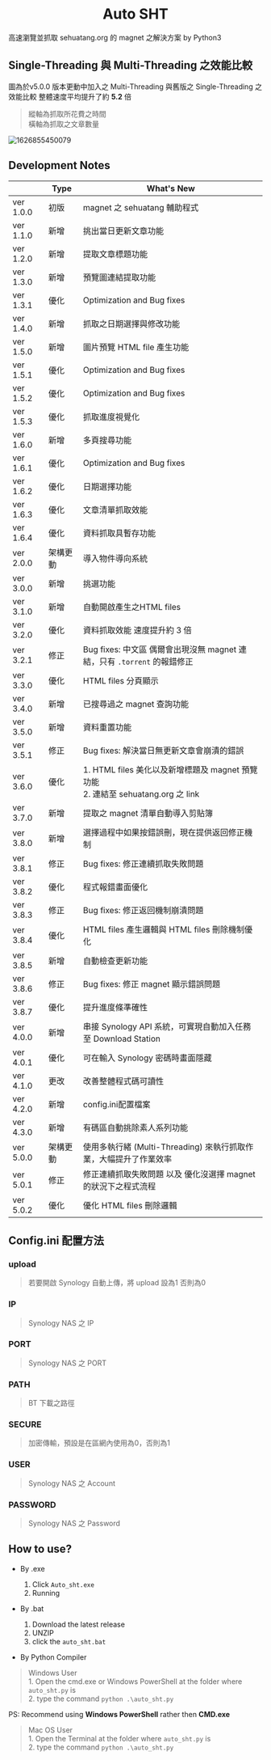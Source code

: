 <h1 align="center">Auto SHT</h1>

高速瀏覽並抓取 sehuatang.org 的 magnet 之解決方案 by Python3<br>
## Single-Threading 與 Multi-Threading 之效能比較
圖為於v5.0.0 版本更動中加入之 Multi-Threading 與舊版之 Single-Threading 之效能比較
整體速度平均提升了約 **5.2** 倍<br>
> 縱軸為抓取所花費之時間<br>
> 橫軸為抓取之文章數量<br>

![1626855450079](https://user-images.githubusercontent.com/34447298/126466711-6dc99eb8-0894-4342-8079-d1ad9a1a2e96.jpg)

## Development Notes

|           |  Type  |What's New                        
|-----------|--------|--------------------------
|ver 1.0.0  |初版    |magnet 之 sehuatang 輔助程式
|ver 1.1.0  |新增    |挑出當日更新文章功能      
|ver 1.2.0  |新增    |提取文章標題功能
|ver 1.3.0  |新增    |預覽圖連結提取功能
|ver 1.3.1  |優化    |Optimization and Bug fixes
|ver 1.4.0  |新增    |抓取之日期選擇與修改功能
|ver 1.5.0  |新增    |圖片預覽 HTML file 產生功能
|ver 1.5.1  |優化    |Optimization and Bug fixes
|ver 1.5.2  |優化    |Optimization and Bug fixes
|ver 1.5.3  |優化    |抓取進度視覺化
|ver 1.6.0  |新增    |多頁搜尋功能
|ver 1.6.1  |優化    |Optimization and Bug fixes
|ver 1.6.2  |優化    |日期選擇功能
|ver 1.6.3  |優化    |文章清單抓取效能
|ver 1.6.4  |優化    |資料抓取具暫存功能
|ver 2.0.0  |架構更動|導入物件導向系統
|ver 3.0.0  |新增    |挑選功能
|ver 3.1.0  |新增    |自動開啟產生之HTML files
|ver 3.2.0  |優化    |資料抓取效能 速度提升約 3 倍
|ver 3.2.1  |修正    |Bug fixes: 中文區 偶爾會出現沒無 magnet 連結，只有 `.torrent` 的報錯修正
|ver 3.3.0  |優化    |HTML files 分頁顯示
|ver 3.4.0  |新增    |已搜尋過之 magnet 查詢功能
|ver 3.5.0  |新增    |資料重置功能
|ver 3.5.1  |修正    |Bug fixes: 解決當日無更新文章會崩潰的錯誤
|ver 3.6.0  |優化    |1. HTML files 美化以及新增標題及 magnet 預覽功能<br>2. 連結至 sehuatang.org 之 link
|ver 3.7.0  |新增    |提取之 magnet 清單自動導入剪貼簿
|ver 3.8.0  |新增    |選擇過程中如果按錯誤刪，現在提供返回修正機制
|ver 3.8.1  |修正    |Bug fixes: 修正連續抓取失敗問題
|ver 3.8.2  |優化    |程式報錯畫面優化
|ver 3.8.3  |修正    |Bug fixes: 修正返回機制崩潰問題
|ver 3.8.4  |優化    |HTML files 產生邏輯與 HTML files 刪除機制優化
|ver 3.8.5  |新增    |自動檢查更新功能
|ver 3.8.6  |修正    |Bug fixes: 修正 magnet 顯示錯誤問題
|ver 3.8.7  |優化    |提升進度條準確性
|ver 4.0.0  |新增    |串接 Synology API 系統，可實現自動加入任務至 Download Station
|ver 4.0.1  |優化    |可在輸入 Synology 密碼時畫面隱藏
|ver 4.1.0  |更改    |改善整體程式碼可讀性
|ver 4.2.0  |新增    |config.ini配置檔案
|ver 4.3.0  |新增    |有碼區自動挑除素人系列功能
|ver 5.0.0  |架構更動|使用多執行緒 (Multi-Threading) 來執行抓取作業，大幅提升了作業效率
|ver 5.0.1  |修正    |修正連續抓取失敗問題 以及 優化沒選擇 magnet 的狀況下之程式流程
|ver 5.0.2  |優化    |優化 HTML files 刪除邏輯



## Config.ini 配置方法
### upload
> 若要開啟 Synology 自動上傳，將 upload 設為1 否則為0 <br>
### IP
> Synology NAS 之 IP<br>
### PORT
> Synology NAS 之 PORT<br>
### PATH
> BT 下載之路徑<br>
### SECURE
> 加密傳輸，預設是在區網內使用為0，否則為1<br>
### USER
> Synology NAS 之 Account<br>
### PASSWORD
> Synology NAS 之 Password<br>

## How to use?
- By .exe
	1. Click `Auto_sht.exe`
	2. Running
	
- By .bat
	1. Download the latest release
	2. UNZIP
	3. click the `auto_sht.bat`

- By Python Compiler
> Windows User<br>
	1. Open the cmd.exe or Windows PowerShell at the folder where `auto_sht.py` is<br>
	2. type the command `python .\auto_sht.py`<br>
	
PS: Recommend using **Windows PowerShell** rather then **CMD.exe**

> Mac OS User<br>
	1. Open the Terminal at the folder where `auto_sht.py` is<br>
	2. type the command `python .\auto_sht.py`

